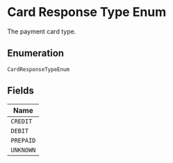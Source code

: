 
# Card Response Type Enum

The payment card type.

## Enumeration

`CardResponseTypeEnum`

## Fields

| Name |
|  --- |
| `CREDIT` |
| `DEBIT` |
| `PREPAID` |
| `UNKNOWN` |

